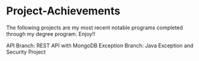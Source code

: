 # Project-Achievements
The following projects are my most recent notable programs completed through my degree program. Enjoy!!


API Branch: REST API with MongoDB
Exception Branch: Java Exception and Security Project
